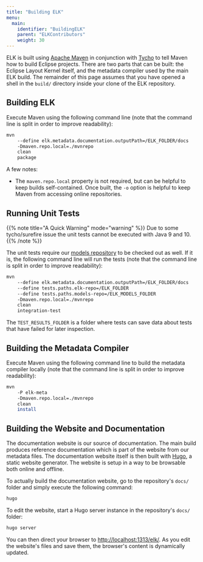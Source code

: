 ```yaml
---
title: "Building ELK"
menu:
  main:
    identifier: "BuildingELK"
    parent: "ELKContributors"
    weight: 30
---
```


ELK is built using [Apache Maven](https://maven.apache.org/) in conjunction with [Tycho](https://eclipse.org/tycho/) to tell Maven how to build Eclipse projects. There are two parts that can be built: the Eclipse Layout Kernel itself, and the metadata compiler used by the main ELK build. The remainder of this page assumes that you have opened a shell in the `build/` directory inside your clone of the ELK repository.


## Building ELK

Execute Maven using the following command line (note that the command line is split in order to improve readability):

```bash
mvn
    --define elk.metadata.documentation.outputPath=/ELK_FOLDER/docs
    -Dmaven.repo.local=./mvnrepo
    clean
    package
```

A few notes:

* The `maven.repo.local` property is not required, but can be helpful to keep builds self-contained. Once built, the `-o` option is helpful to keep Maven from accessing online repositories.


## Running Unit Tests

{{% note title="A Quick Warning" mode="warning" %}}
Due to some tycho/surefire issue the unit tests cannot be executed with Java 9 and 10.
{{% /note %}}

The unit tests require our [models repository](https://github.com/eclipse/elk-models) to be checked out as well. If it is, the following command line will run the tests (note that the command line is split in order to improve readability):

```bash
mvn
    --define elk.metadata.documentation.outputPath=/ELK_FOLDER/docs
    --define tests.paths.elk-repo=/ELK_FOLDER
    --define tests.paths.models-repo=/ELK_MODELS_FOLDER
    -Dmaven.repo.local=./mvnrepo
    clean
    integration-test
```

The `TEST_RESULTS_FOLDER` is a folder where tests can save data about tests that have failed for later inspection.


## Building the Metadata Compiler

Execute Maven using the following command line to build the metadata compiler locally (note that the command line is split in order to improve readability):

```bash
mvn
    -P elk-meta
    -Dmaven.repo.local=./mvnrepo
    clean
    install
```

## Building the Website and Documentation

The documentation website is our source of documentation. The main build produces reference documentation which is part of the website from our metadata files. The documentation website itself is then built with [Hugo](https://gohugo.io/), a static website generator. The website is setup in a way to be browsable both online and offline.

To actually build the documentation website, go to the repository's `docs/` folder and simply execute the following command:

```bash
hugo
```

To edit the website, start a Hugo server instance in the repository's `docs/` folder:

```bash
hugo server
```

You can then direct your browser to [http://localhost:1313/elk/](http://localhost:1313/elk/). As you edit the website's files and save them, the browser's content is dynamically updated.
